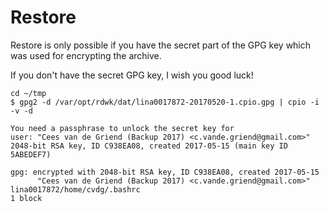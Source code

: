 # Restore


Restore is only possible if you have the secret part of the GPG key which
was used for encrypting the archive.

If you don't have the secret GPG key, I wish you good luck!



```
cd ~/tmp
$ gpg2 -d /var/opt/rdwk/dat/lina0017872-20170520-1.cpio.gpg | cpio -i -v -d

You need a passphrase to unlock the secret key for
user: "Cees van de Griend (Backup 2017) <c.vande.griend@gmail.com>"
2048-bit RSA key, ID C938EA08, created 2017-05-15 (main key ID 5ABEDEF7)

gpg: encrypted with 2048-bit RSA key, ID C938EA08, created 2017-05-15
      "Cees van de Griend (Backup 2017) <c.vande.griend@gmail.com>"
lina0017872/home/cvdg/.bashrc
1 block
```
